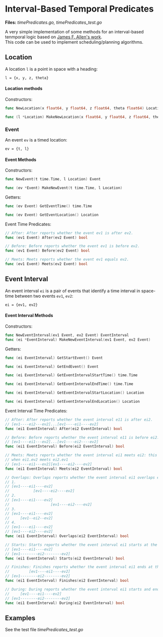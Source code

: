 # Interval-Based Temporal Predicates

**Files:** *timePredicates.go, timePredicates_test.go*

A very simple implementation of some methods for an interval-based tenmporal logic based on [James F. Allen's work](http://web.mit.edu/larsb/Public/16.412/pset%204/allen94actions.pdf).  
This code can be used to implement scheduling/planning algorithms.

## Location

A location `l` is a point in space with a heading:

`l = {x, y, z, theta}`

#### Location methods

Constructors:  
````go
func NewLocation(x float64, y float64, z float64, theta float64) Location

func (l *Location) MakeNewLocation(x float64, y float64, z float64, theta float64)
````
### Event

An event `ev` is a timed location:

`ev = {t, l}`

#### Event Methods

Constructors:  
````go
func NewEvent(t time.Time, l Location) Event

func (ev *Event) MakeNewEvent(t time.Time, l Location)
````

Getters:  
````go
func (ev Event) GetEventTime() time.Time

func (ev Event) GetEventLocation() Location
````

Event Time Predicates:  

````go
// After: After reports whether the event ev1 is after ev2.
func (ev1 Event) After(ev2 Event) bool

// Before: Before reports whether the event ev1 is before ev2.
func (ev1 Event) Before(ev2 Event) bool

// Meets: Meets reports whether the event ev1 equals ev2.
func (ev1 Event) Meets(ev2 Event) bool
````

## Event Interval

An event interval `ei` is a pair of events that identify a time interval in space-time between two events `ev1`, `ev2`:

`ei = {ev1, ev2}`


#### Event Interval Methods

Constructors:  
````go
func NewEventInterval(ev1 Event, ev2 Event) EventInterval
func (ei *EventInterval) MakeNewEventInterval(ev1 Event, ev2 Event)
````

Getters:  
````go
func (ei EventInterval) GetStartEvent() Event

func (ei EventInterval) GetEndEvent() Event

func (ei EventInterval) GetEventIntervalStartTime() time.Time

func (ei EventInterval) GetEventIntervalEndTime() time.Time

func (ei EventInterval) GetEventIntervalStartLocation() Location

func (ei EventInterval) GetEventIntervalEndLocation() Location
````

Event Interval Time Predicates:  

````go
// After: After reports whether the event interval e11 is after ei2.
// [ev1----ei2---ev2]...[ev1----ei1----ev2]
func (ei1 EventInterval) After(ei2 EventInterval) bool

// Before: Before reports whether the event interval e11 is before ei2.
// [ev1----ei1---ev2]...[ev1----ei2----ev2]
func (ei1 EventInterval) Before(ei2 EventInterval) bool

// Meets: Meets reports whether the event interval ei1 meets ei2: this happens
// when ei1.ev2 meets ei2.ev1
// [ev1----ei1---ev2][ev1----ei2----ev2]
func (ei1 EventInterval) Meets(ei2 EventInterval) bool

// Overlaps: Overlaps reports whether the event interval ei1 overlaps ei2:
// 1.
// [ev1----ei1----ev2]
//           [ev1----ei2----ev2]
// 2.
// [ev1----ei1----ev2]
//                   [ev1----ei2----ev2]
// 3.
// [ev1----ei1----ev2]
//     [ev1--ei2--ev2]
// 4.
// [ev1----ei1----ev2]
// [ev1----ei2----ev2]
func (ei1 EventInterval) Overlaps(ei2 EventInterval) bool

// Starts: Starts reports whether the event interval ei1 starts at the same time event of ei2:
// [ev1----ei1----ev2]
// [ev1--------ei2--------ev2]
func (ei1 EventInterval) Starts(ei2 EventInterval) bool

// Finishes: Finishes reports whether the event interval ei1 ends at the same time event of ei2:
//         [ev1----ei1----ev2]
// [ev1--------ei2--------ev2]
func (ei1 EventInterval) Finishes(ei2 EventInterval) bool

// During: During reports whether the event interval ei1 starts and ends, or is contained, within i2:
//     [ev1----ei1----ev2]
// [ev1--------ei2--------ev2]
func (ei1 EventInterval) During(ei2 EventInterval) bool
````

## Examples

See the test file *timePredicates_test.go*
